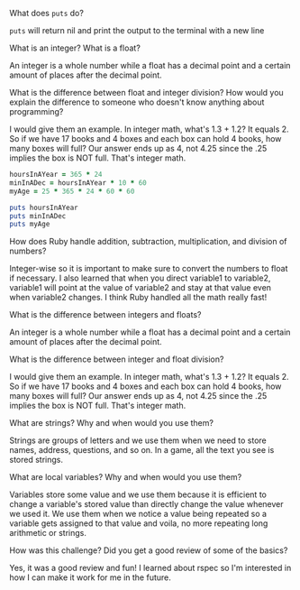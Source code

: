 What does `puts` do?

  `puts` will return nil and print the output to the terminal with a new line

What is an integer? What is a float?

  An integer is a whole number while a float has a decimal point and a certain amount of places after the decimal point.

What is the difference between float and integer division? How would you explain the difference to someone who doesn't know anything about programming?

  I would give them an example.  In integer math, what's 1.3 + 1.2? It equals 2.  So if we have 17 books and 4 boxes and each box can hold 4 books, how many boxes will full? Our answer ends up as 4, not 4.25 since the .25 implies the box is NOT full.  That's integer math.

```ruby
hoursInAYear = 365 * 24
minInADec = hoursInAYear * 10 * 60
myAge = 25 * 365 * 24 * 60 * 60

puts hoursInAYear
puts minInADec
puts myAge
```


How does Ruby handle addition, subtraction, multiplication, and division of numbers?

  Integer-wise so it is important to make sure to convert the numbers to float if necessary.  I also learned that when you direct variable1 to  variable2, variable1 will point at the value of variable2 and stay at that value even when variable2 changes.  I think Ruby handled all the math really fast!

What is the difference between integers and floats?

  An integer is a whole number while a float has a decimal point and a certain amount of places after the decimal point.

What is the difference between integer and float division?

  I would give them an example.  In integer math, what's 1.3 + 1.2? It equals 2.  So if we have 17 books and 4 boxes and each box can hold 4 books, how many boxes will full? Our answer ends up as 4, not 4.25 since the .25 implies the box is NOT full.  That's integer math.

What are strings? Why and when would you use them?

  Strings are groups of letters and we use them when we need to store names, address, questions, and so on.  In a game, all the text you see is stored strings.

What are local variables? Why and when would you use them?

  Variables store some value and we use them because it is efficient to change a variable's stored value than directly change the value whenever we used it.  We use them when we notice a value being repeated so a variable gets assigned to that value and voila, no more repeating long arithmetic or strings.

How was this challenge? Did you get a good review of some of the basics?

  Yes, it was a good review and fun!  I learned about rspec so I'm interested in how I can make it work for me in the future.